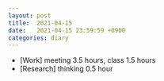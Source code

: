 ```yaml
---
layout: post
title:  2021-04-15
date:   2021-04-15 23:59:59 +0900
categories: diary
---
```


- [Work] meeting 3.5 hours, class 1.5 hours
- [Research] thinking 0.5 hour
